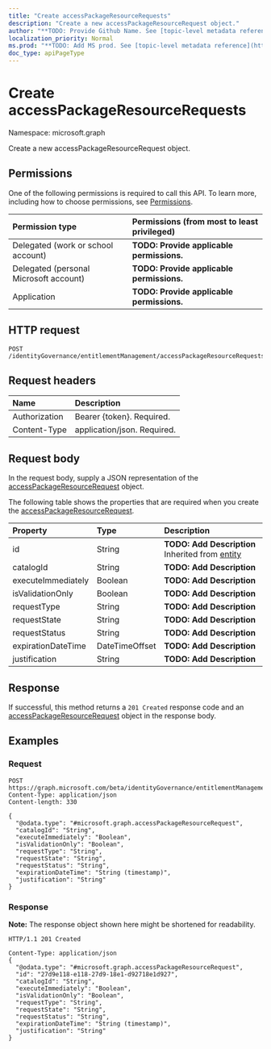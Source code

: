 ```yaml
---
title: "Create accessPackageResourceRequests"
description: "Create a new accessPackageResourceRequest object."
author: "**TODO: Provide Github Name. See [topic-level metadata reference](https://msgo.azurewebsites.net/add/document/guidelines/metadata.html#topic-level-metadata)**"
localization_priority: Normal
ms.prod: "**TODO: Add MS prod. See [topic-level metadata reference](https://msgo.azurewebsites.net/add/document/guidelines/metadata.html#topic-level-metadata)**"
doc_type: apiPageType
---
```


# Create accessPackageResourceRequests
Namespace: microsoft.graph

Create a new accessPackageResourceRequest object.

## Permissions
One of the following permissions is required to call this API. To learn more, including how to choose permissions, see [Permissions](/graph/permissions-reference).

|Permission type|Permissions (from most to least privileged)|
|:---|:---|
|Delegated (work or school account)|**TODO: Provide applicable permissions.**|
|Delegated (personal Microsoft account)|**TODO: Provide applicable permissions.**|
|Application|**TODO: Provide applicable permissions.**|

## HTTP request

<!-- {
  "blockType": "ignored"
}
-->
``` http
POST /identityGovernance/entitlementManagement/accessPackageResourceRequests
```

## Request headers
|Name|Description|
|:---|:---|
|Authorization|Bearer {token}. Required.|
|Content-Type|application/json. Required.|

## Request body
In the request body, supply a JSON representation of the [accessPackageResourceRequest](../resources/accesspackageresourcerequest.md) object.

The following table shows the properties that are required when you create the [accessPackageResourceRequest](../resources/accesspackageresourcerequest.md).

|Property|Type|Description|
|:---|:---|:---|
|id|String|**TODO: Add Description** Inherited from [entity](../resources/entity.md)|
|catalogId|String|**TODO: Add Description**|
|executeImmediately|Boolean|**TODO: Add Description**|
|isValidationOnly|Boolean|**TODO: Add Description**|
|requestType|String|**TODO: Add Description**|
|requestState|String|**TODO: Add Description**|
|requestStatus|String|**TODO: Add Description**|
|expirationDateTime|DateTimeOffset|**TODO: Add Description**|
|justification|String|**TODO: Add Description**|



## Response

If successful, this method returns a `201 Created` response code and an [accessPackageResourceRequest](../resources/accesspackageresourcerequest.md) object in the response body.

## Examples

### Request
<!-- {
  "blockType": "request",
  "name": "create_accesspackageresourcerequest_from_"
}
-->
``` http
POST https://graph.microsoft.com/beta/identityGovernance/entitlementManagement/accessPackageResourceRequests
Content-Type: application/json
Content-length: 330

{
  "@odata.type": "#microsoft.graph.accessPackageResourceRequest",
  "catalogId": "String",
  "executeImmediately": "Boolean",
  "isValidationOnly": "Boolean",
  "requestType": "String",
  "requestState": "String",
  "requestStatus": "String",
  "expirationDateTime": "String (timestamp)",
  "justification": "String"
}
```


### Response
**Note:** The response object shown here might be shortened for readability.
<!-- {
  "blockType": "response",
  "truncated": true,
  "@odata.type": "microsoft.graph.accessPackageResourceRequest"
}
-->
``` http
HTTP/1.1 201 Created

Content-Type: application/json
{
  "@odata.type": "#microsoft.graph.accessPackageResourceRequest",
  "id": "27d9e118-e118-27d9-18e1-d92718e1d927",
  "catalogId": "String",
  "executeImmediately": "Boolean",
  "isValidationOnly": "Boolean",
  "requestType": "String",
  "requestState": "String",
  "requestStatus": "String",
  "expirationDateTime": "String (timestamp)",
  "justification": "String"
}
```

